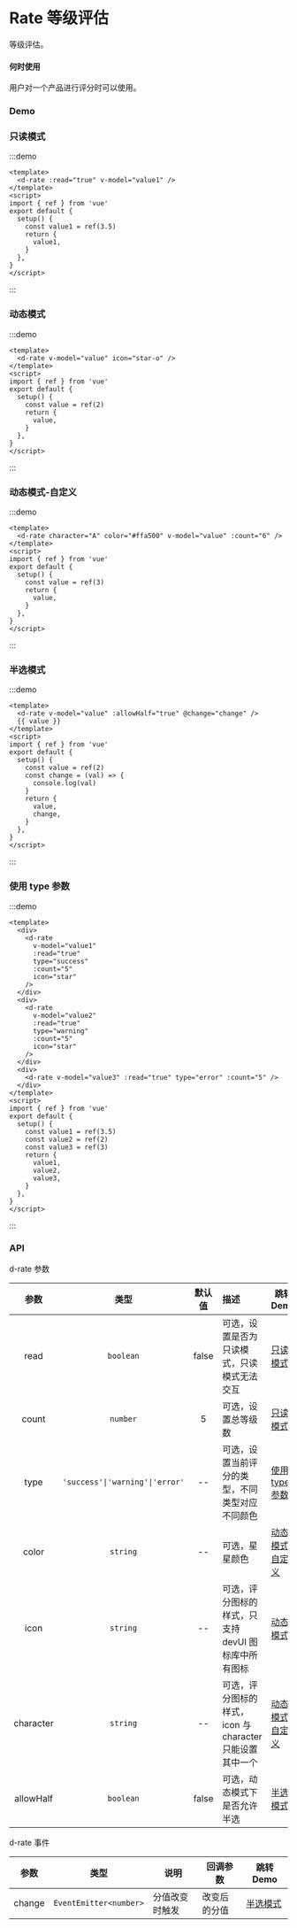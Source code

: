 # Rate 等级评估

等级评估。

#### 何时使用

用户对一个产品进行评分时可以使用。

### Demo

### 只读模式

:::demo

```vue
<template>
  <d-rate :read="true" v-model="value1" />
</template>
<script>
import { ref } from 'vue'
export default {
  setup() {
    const value1 = ref(3.5)
    return {
      value1,
    }
  },
}
</script>
```

:::

### 动态模式

:::demo

```vue
<template>
  <d-rate v-model="value" icon="star-o" />
</template>
<script>
import { ref } from 'vue'
export default {
  setup() {
    const value = ref(2)
    return {
      value,
    }
  },
}
</script>
```

:::

### 动态模式-自定义

:::demo

```vue
<template>
  <d-rate character="A" color="#ffa500" v-model="value" :count="6" />
</template>
<script>
import { ref } from 'vue'
export default {
  setup() {
    const value = ref(3)
    return {
      value,
    }
  },
}
</script>
```

:::

### 半选模式

:::demo

```vue
<template>
  <d-rate v-model="value" :allowHalf="true" @change="change" />
  {{ value }}
</template>
<script>
import { ref } from 'vue'
export default {
  setup() {
    const value = ref(2)
    const change = (val) => {
      console.log(val)
    }
    return {
      value,
      change,
    }
  },
}
</script>
```

:::

### 使用 type 参数

:::demo

```vue
<template>
  <div>
    <d-rate
      v-model="value1"
      :read="true"
      type="success"
      :count="5"
      icon="star"
    />
  </div>
  <div>
    <d-rate
      v-model="value2"
      :read="true"
      type="warning"
      :count="5"
      icon="star"
    />
  </div>
  <div>
    <d-rate v-model="value3" :read="true" type="error" :count="5" />
  </div>
</template>
<script>
import { ref } from 'vue'
export default {
  setup() {
    const value1 = ref(3.5)
    const value2 = ref(2)
    const value3 = ref(3)
    return {
      value1,
      value2,
      value3,
    }
  },
}
</script>
```

:::

### API

d-rate 参数

|   参数    |              类型               | 默认值 | 描述                                                     | 跳转 Demo                           |
| :-------: | :-----------------------------: | :----: | :------------------------------------------------------- | ----------------------------------- |
|   read    |            `boolean`            | false  | 可选，设置是否为只读模式，只读模式无法交互               | [只读模式](#只读模式)               |
|   count   |            `number`             |   5    | 可选，设置总等级数                                       | [只读模式](#只读模式)               |
|   type    | `'success'\|'warning'\|'error'` |   --   | 可选，设置当前评分的类型，不同类型对应不同颜色           | [使用 type 参数](#使用-type-参数)   |
|   color   |            `string`             |   --   | 可选，星星颜色                                           | [动态模式-自定义](#动态模式-自定义) |
|   icon    |            `string`             |   --   | 可选，评分图标的样式，只支持 devUI 图标库中所有图标      | [动态模式](#动态模式)               |
| character |            `string`             |   --   | 可选，评分图标的样式，icon 与 character 只能设置其中一个 | [动态模式-自定义](#动态模式-自定义) |
| allowHalf |            `boolean`            | false  | 可选，动态模式下是否允许半选                             | [半选模式](#半选模式)               |

d-rate 事件

| 参数   | 类型                   | 说明           | 回调参数     | 跳转 Demo             |
| ------ | ---------------------- | -------------- | ------------ | --------------------- |
| change | `EventEmitter<number>` | 分值改变时触发 | 改变后的分值 | [半选模式](#半选模式) |
